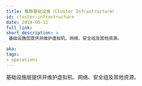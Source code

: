 ```yaml
---
title: 集群基础设施（Cluster Infrastructure）
id: cluster-infrastructure
date: 2019-05-12
full_link:
short_description: >
 基础设施层提供并维护虚拟机、网络、安全组及其他资源。

aka:
tags:
- operations
---
```


<!--
title: Cluster Infrastructure
id: cluster-infrastructure
date: 2019-05-12
full_link:
short_description: >
 The infrastructure layer provides and maintains VMs, networking, security groups and others.

aka:
tags:
- operation
-->

<!--
The infrastructure layer provides and maintains VMs, networking, security groups and others.
-->
基础设施层提供并维护虚拟机、网络、安全组及其他资源。
